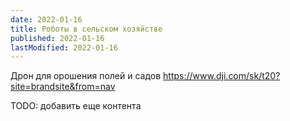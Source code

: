 ```yaml
---
date: 2022-01-16
title: Роботы в сельском хозяйстве
published: 2022-01-16
lastModified: 2022-01-16
---
```


Дрон для орошения полей и садов https://www.dji.com/sk/t20?site=brandsite&from=nav

TODO: добавить еще контента